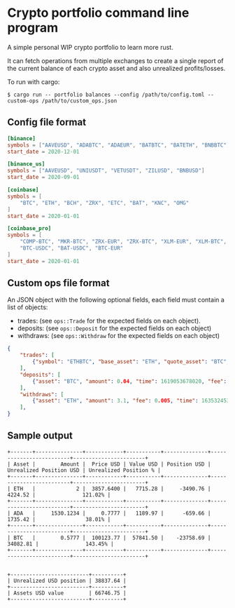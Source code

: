 # Crypto portfolio command line program

A simple personal WIP crypto portfolio to learn more rust.

It can fetch operations from multiple exchanges to create a single report of the current balance of each crypto asset and also unrealized profits/losses.

To run with cargo:
```shell
$ cargo run -- portfolio balances --config /path/to/config.toml --custom-ops /path/to/custom_ops.json
```

## Config file format

```toml
[binance]
symbols = ["AAVEUSD", "ADABTC", "ADAEUR", "BATBTC", "BATETH", "BNBBTC"]
start_date = 2020-12-01

[binance_us]
symbols = ["AAVEUSD", "UNIUSDT", "VETUSDT", "ZILUSD", "BNBUSD"]
start_date = 2020-09-01

[coinbase]
symbols = [
    "BTC", "ETH", "BCH", "ZRX", "ETC", "BAT", "KNC", "OMG"
]
start_date = 2020-01-01

[coinbase_pro]
symbols = [
    "COMP-BTC", "MKR-BTC", "ZRX-EUR", "ZRX-BTC", "XLM-EUR", "XLM-BTC", 
    "BTC-USDC", "BAT-USDC", "BTC-EUR"
]
start_date = 2020-01-01
```

## Custom ops file format
An JSON object with the following optional fields, each field must contain a list of objects:
- trades: (see `ops::Trade` for the expected fields on each object).
- deposits: (see `ops::Deposit` for the expected fields on each object)
- withdraws: (see `ops::Withdraw` for the expected fields on each object)

```json
{
    "trades": [
        {"symbol": "ETHBTC", "base_asset": "ETH", "quote_asset": "BTC", "price": 0.03128, "amount": 1.5, "time": 1603562874572, "fee": 0.001, "fee_asset": "BTC", "side": "sell"}
    ],
    "deposits": [
        {"asset": "BTC", "amount": 0.04, "time": 1619053678020, "fee": 0.0, "is_fiat": false}
    ],
    "withdraws": [
        {"asset": "ETH", "amount": 3.1, "fee": 0.005, "time": 163532453209}
    ],
}
```

## Sample output

```shell
+-------+---------------+------------+-----------+--------------+-------------------------+-----------------------+
| Asset |        Amount |  Price USD | Value USD | Position USD | Unrealized Position USD | Unrealized Position % |
+-------+---------------+------------+-----------+--------------+-------------------------+-----------------------+
| ETH   |             2 |  3857.6400 |   7715.28 |     -3490.76 |                 4224.52 |               121.02% |
+-------+---------------+------------+-----------+--------------+-------------------------+-----------------------+
| ADA   |     1530.1234 |     0.7777 |   1189.97 |      -659.66 |                 1735.42 |                38.01% |
+-------+---------------+------------+-----------+--------------+-------------------------+-----------------------+
| BTC   |        0.5777 |  100123.77 |  57841.50 |    -23758.69 |                34082.81 |               143.45% |
+-------+---------------+------------+-----------+--------------+-------------------------+-----------------------+


+-------------------------+----------+
| Unrealized USD position | 38837.64 |
+-------------------------+----------+
| Assets USD value        | 66746.75 |
+-------------------------+----------+
```
